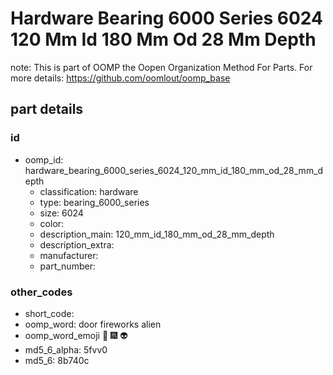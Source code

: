 # Hardware Bearing 6000 Series 6024 120 Mm Id 180 Mm Od 28 Mm Depth  

note: This is part of OOMP the Oopen Organization Method For Parts. For more details: https://github.com/oomlout/oomp_base

##  part details





### id
* oomp_id: hardware_bearing_6000_series_6024_120_mm_id_180_mm_od_28_mm_depth
  * classification: hardware
  * type: bearing_6000_series
  * size: 6024
  * color: 
  * description_main: 120_mm_id_180_mm_od_28_mm_depth
  * description_extra: 
  * manufacturer: 
  * part_number: 

### other_codes
* short_code: 
* oomp_word: door fireworks alien
* oomp_word_emoji :door: :fireworks: :alien:
* md5_6_alpha: 5fvv0
* md5_6: 8b740c
